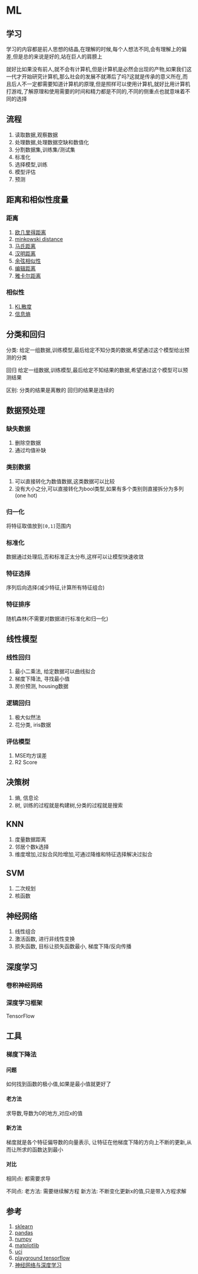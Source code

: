 # ML

## 学习

学习的内容都是前人思想的结晶,在理解的时候,每个人想法不同,会有理解上的偏差,但是总的来说是好的,站在巨人的肩膀上

就好比如果没有前人,就不会有计算机,但是计算机是必然会出现的产物,如果我们这一代才开始研究计算机,那么社会的发展不就滞后了吗?这就是传承的意义所在,而且后人不一定都需要知道计算机的原理,但是照样可以使用计算机,就好比用计算机打游戏,了解原理和使用需要的时间和精力都是不同的,不同的侧重点也就意味着不同的选择

## 流程

1. 读取数据,观察数据
2. 处理数据,处理数据空缺和数值化
3. 分割数据集,训练集/测试集
3. 标准化
4. 选择模型,训练
5. 模型评估
6. 预测

## 距离和相似性度量

### 距离

1. [欧几里得距离](https://zh.wikipedia.org/zh-hans/%E6%AC%A7%E5%87%A0%E9%87%8C%E5%BE%97%E8%B7%9D%E7%A6%BB)
2. [minkowski distance](https://zh.wikipedia.org/wiki/%E6%98%8E%E6%B0%8F%E8%B7%9D%E7%A6%BB)
3. [马氏距离](https://zh.wikipedia.org/wiki/%E9%A9%AC%E5%93%88%E6%8B%89%E8%AF%BA%E6%AF%94%E6%96%AF%E8%B7%9D%E7%A6%BB)
4. [汉明距离](https://zh.wikipedia.org/wiki/%E6%B1%89%E6%98%8E%E8%B7%9D%E7%A6%BB)
5. [余弦相似性](https://zh.wikipedia.org/wiki/%E4%BD%99%E5%BC%A6%E7%9B%B8%E4%BC%BC%E6%80%A7)
6. [编辑距离](https://zh.wikipedia.org/wiki/%E7%B7%A8%E8%BC%AF%E8%B7%9D%E9%9B%A2)
7. [雅卡尔距离](https://zh.wikipedia.org/wiki/%E9%9B%85%E5%8D%A1%E5%B0%94%E6%8C%87%E6%95%B0)

### 相似性

1. [KL散度](https://zh.wikipedia.org/wiki/%E7%9B%B8%E5%AF%B9%E7%86%B5)
2. [信息熵](https://zh.wikipedia.org/wiki/%E7%86%B5_(%E4%BF%A1%E6%81%AF%E8%AE%BA))


## 分类和回归

分类:
给定一组数据,训练模型,最后给定不知分类的数据,希望通过这个模型给出预测的分类

回归
给定一组数据,训练模型,最后给定不知结果的数据,希望通过这个模型可以预测结果

区别:
分类的结果是离散的
回归的结果是连续的

## 数据预处理

### 缺失数据
1. 删除空数据
2. 通过均值补缺

### 类别数据
1. 可以直接转化为数值数据,这类数据可以比较
2. 没有大小之分,可以直接转化为bool类型,如果有多个类别则直接拆分为多列(one hot)

### 归一化
将特征取值放到`[0,1]`范围内

### 标准化
数据通过处理后,否和标准正太分布,这样可以让模型快速收敛

### 特征选择
序列后向选择(减少特征,计算所有特征组合)


### 特征排序
随机森林(不需要对数据进行标准化和归一化)


## 线性模型

### 线性回归

1. 最小二乘法, 给定数据可以曲线拟合
2. 梯度下降法, 寻找最小值
3. 房价预测, housing数据

### 逻辑回归

1. 极大似然法
2. 花分类, iris数据


### 评估模型

1. MSE均方误差
2. R2 Score


## 决策树

1. 熵, 信息论
2. 树, 训练的过程就是构建树,分类的过程就是搜索


## KNN

1. 度量数据距离
2. 邻居个数k选择
3. 维度增加,过拟合风险增加,可通过降维和特征选择解决过拟合

## SVM

1. 二次规划
2. 核函数

## 神经网络

1. 线性组合
2. 激活函数, 进行非线性变换
3. 损失函数, 目标让损失函数最小, 梯度下降/反向传播

## 深度学习

### 卷积神经网络

### 深度学习框架
TensorFlow


## 工具

### 梯度下降法

#### 问题

如何找到函数的极小值,如果是最小值就更好了

#### 老方法

求导数,导数为0的地方,对应x的值

#### 新方法

梯度就是各个特征偏导数的向量表示, 让特征在他梯度下降的方向上不断的更新,从而让所求的函数达到最小

#### 对比

相同点:
都需要求导

不同点:
老方法: 需要继续解方程
新方法: 不断变化更新x的值,只是带入方程求解


## 参考
1. [sklearn](https://scikit-learn.org/)
2. [pandas](https://pandas.pydata.org/)
3. [numpy](http://www.numpy.org/)
4. [matplotlib](https://matplotlib.org/)
5. [uci](http://archive.ics.uci.edu/ml/index.php)
6. [playground tensorflow](http://playground.tensorflow.org)
7. [神经网络与深度学习](https://nndl.github.io/)







